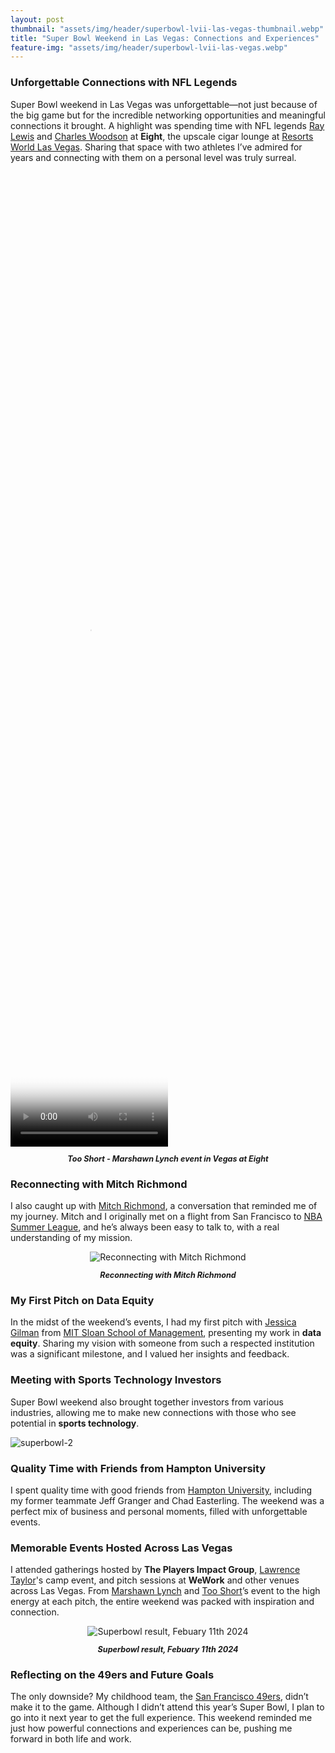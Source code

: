 ```yaml
---
layout: post
thumbnail: "assets/img/header/superbowl-lvii-las-vegas-thumbnail.webp"
title: "Super Bowl Weekend in Las Vegas: Connections and Experiences"
feature-img: "assets/img/header/superbowl-lvii-las-vegas.webp"
---
```


### Unforgettable Connections with NFL Legends
Super Bowl weekend in Las Vegas was unforgettable—not just because of the big game but for the incredible networking opportunities and meaningful connections it brought. A highlight was spending time with NFL legends [Ray Lewis](https://en.wikipedia.org/wiki/Ray_Lewis) and [Charles Woodson](https://en.wikipedia.org/wiki/Charles_Woodson) at **Eight**, the upscale cigar lounge at [Resorts World Las Vegas](https://www.rwlasvegas.com/). Sharing that space with two athletes I’ve admired for years and connecting with them on a personal level was truly surreal. 

<video width="50%" height="40%" controls poster="{{site.baseurl}}/assets/img/blog-img/poster-nba-all-stars.webp">
  <source src="{{site.baseurl}}/assets/img/blog-img/nba-all-stars-video.webm" type="video/webm">
</video>
  <p style="font-style: italic; font-size: 0.9em; font-weight: bold; text-align: center;">Too Short - Marshawn Lynch event in Vegas at Eight</p>

### Reconnecting with Mitch Richmond
I also caught up with [Mitch Richmond](https://en.wikipedia.org/wiki/Mitch_Richmond), a conversation that reminded me of my journey. Mitch and I originally met on a flight from San Francisco to [NBA Summer League](https://www.nba.com/summer-league), and he’s always been easy to talk to, with a real understanding of my mission.

<div style="text-align: center">
  <img src="{{site.baseurl}}/assets/img/blog-img/superbowl-1.webp" alt="Reconnecting with Mitch Richmond">
  <p style="font-style: italic; font-size: 0.9em; font-weight:bold;">Reconnecting with Mitch Richmond</p>
</div>

### My First Pitch on Data Equity
In the midst of the weekend’s events, I had my first pitch with [Jessica Gilman](https://www.instagram.com/jessroadtrip/) from [MIT Sloan School of Management](https://exec.mit.edu/s/), presenting my work in **data equity**. Sharing my vision with someone from such a respected institution was a significant milestone, and I valued her insights and feedback.

### Meeting with Sports Technology Investors
Super Bowl weekend also brought together investors from various industries, allowing me to make new connections with those who see potential in **sports technology**.

![superbowl-2]({{site.baseurl}}/assets/img/blog-img/superbowl-2.webp)

### Quality Time with Friends from Hampton University
I spent quality time with good friends from [Hampton University](https://home.hamptonu.edu/), including my former teammate Jeff Granger and Chad Easterling. The weekend was a perfect mix of business and personal moments, filled with unforgettable events.

### Memorable Events Hosted Across Las Vegas
I attended gatherings hosted by **The Players Impact Group**, [Lawrence Taylor](https://www.profootballhof.com/players/lawrence-taylor/)'s camp event, and pitch sessions at **WeWork** and other venues across Las Vegas. From [Marshawn Lynch](https://www.nfl.com/players/marshawn-lynch/) and [Too Short](https://www.imdb.com/name/nm0790001/)’s event to the high energy at each pitch, the entire weekend was packed with inspiration and connection.

<div style="text-align: center">
  <img src="{{site.baseurl}}/assets/img/blog-img/superbowl-result.webp" alt="Superbowl result, Febuary 11th 2024">
  <p style="font-style: italic; font-size: 0.9em; font-weight:bold;">Superbowl result, Febuary 11th 2024</p>
</div>

### Reflecting on the 49ers and Future Goals
The only downside? My childhood team, the [San Francisco 49ers](https://www.49ers.com/), didn’t make it to the game. Although I didn’t attend this year’s Super Bowl, I plan to go into it next year to get the full experience. This weekend reminded me just how powerful connections and experiences can be, pushing me forward in both life and work.

